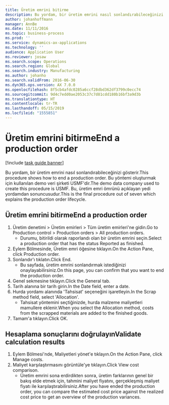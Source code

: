 ```yaml
---
title: Üretim emrini bitirme
description: Bu yordam, bir üretim emrini nasıl sonlandırabileceğinizi gösterir.
author: johanhoffmann
manager: AnnBe
ms.date: 11/11/2016
ms.topic: business-process
ms.prod: ''
ms.service: dynamics-ax-applications
ms.technology: ''
audience: Application User
ms.reviewer: josaw
ms.search.scope: Operations
ms.search.region: Global
ms.search.industry: Manufacturing
ms.author: johanho
ms.search.validFrom: 2016-06-30
ms.dyn365.ops.version: AX 7.0.0
ms.openlocfilehash: 8f5cb4afdc0285a6ccf28dbd362df3799c0ecc74
ms.sourcegitcommit: 9d4c7edd0ae2053c37c7d81cdd180b16bf3a9d3b
ms.translationtype: HT
ms.contentlocale: tr-TR
ms.lasthandoff: 05/15/2019
ms.locfileid: "1555851"
---
```

# <a name="end-a-production-order"></a><span data-ttu-id="3b8eb-103">Üretim emrini bitirme</span><span class="sxs-lookup"><span data-stu-id="3b8eb-103">End a production order</span></span>

[!include [task guide banner](../../includes/task-guide-banner.md)]

<span data-ttu-id="3b8eb-104">Bu yordam, bir üretim emrini nasıl sonlandırabileceğinizi gösterir.</span><span class="sxs-lookup"><span data-stu-id="3b8eb-104">This procedure shows how to end a production order.</span></span> <span data-ttu-id="3b8eb-105">Bu yöntemi oluşturmak için kullanılan demo veri şirketi USMF'dir.</span><span class="sxs-lookup"><span data-stu-id="3b8eb-105">The demo data company used to create this procedure is USMF.</span></span> <span data-ttu-id="3b8eb-106">Bu, üretim emri ömrünü açıklayan yedi yordamdan sonuncusudur.</span><span class="sxs-lookup"><span data-stu-id="3b8eb-106">This is the final procedure out of seven which explains the production order lifecycle.</span></span>


## <a name="end-a-production-order"></a><span data-ttu-id="3b8eb-107">Üretim emrini bitirme</span><span class="sxs-lookup"><span data-stu-id="3b8eb-107">End a production order</span></span>
1. <span data-ttu-id="3b8eb-108">Üretim denetimi > Üretim emirleri > Tüm üretim emirleri'ne gidin.</span><span class="sxs-lookup"><span data-stu-id="3b8eb-108">Go to Production control > Production orders > All production orders.</span></span>
    * <span data-ttu-id="3b8eb-109">Durumu, bitirildi olarak raporlandı olan bir üretim emrini seçin.</span><span class="sxs-lookup"><span data-stu-id="3b8eb-109">Select a production order that has the status Reported as finished.</span></span>  
2. <span data-ttu-id="3b8eb-110">Eylem Bölmesinde, Üretim emri öğesine tıklayın.</span><span class="sxs-lookup"><span data-stu-id="3b8eb-110">On the Action Pane, click Production order.</span></span>
3. <span data-ttu-id="3b8eb-111">Sonlandır'ı tıklatın.</span><span class="sxs-lookup"><span data-stu-id="3b8eb-111">Click End.</span></span>
    * <span data-ttu-id="3b8eb-112">Bu sayfada, üretim emrini sonlandırmak istediğinizi onaylayabilirsiniz.</span><span class="sxs-lookup"><span data-stu-id="3b8eb-112">On this page, you can confirm that you want to end the production order.</span></span>  
4. <span data-ttu-id="3b8eb-113">Genel sekmesine tıklayın.</span><span class="sxs-lookup"><span data-stu-id="3b8eb-113">Click the General tab.</span></span>
5. <span data-ttu-id="3b8eb-114">Tarih alanına bir tarih girin.</span><span class="sxs-lookup"><span data-stu-id="3b8eb-114">In the Date field, enter a date.</span></span>
6. <span data-ttu-id="3b8eb-115">Hurda yordamı alanında 'Tahsisat' seçeneğini işaretleyin.</span><span class="sxs-lookup"><span data-stu-id="3b8eb-115">In the Scrap method field, select 'Allocation'.</span></span>
    * <span data-ttu-id="3b8eb-116">Tahsisat yöntemini seçtiğinizde, hurda malzeme maliyetleri mamullere eklenir.</span><span class="sxs-lookup"><span data-stu-id="3b8eb-116">When you select the Allocation method, costs from the scrapped materials are added to the finished goods.</span></span>  
7. <span data-ttu-id="3b8eb-117">Tamam'a tıklayın.</span><span class="sxs-lookup"><span data-stu-id="3b8eb-117">Click OK.</span></span>

## <a name="validate-calculation-results"></a><span data-ttu-id="3b8eb-118">Hesaplama sonuçlarını doğrulayın</span><span class="sxs-lookup"><span data-stu-id="3b8eb-118">Validate calculation results</span></span>
1. <span data-ttu-id="3b8eb-119">Eylem Bölmesi'nde, Maliyetleri yönet'e tıklayın.</span><span class="sxs-lookup"><span data-stu-id="3b8eb-119">On the Action Pane, click Manage costs.</span></span>
2. <span data-ttu-id="3b8eb-120">Maliyet karşılaştırmasını görüntüle'ye tıklayın.</span><span class="sxs-lookup"><span data-stu-id="3b8eb-120">Click View cost comparison.</span></span>
    * <span data-ttu-id="3b8eb-121">Üretim emrini sona erdirdikten sonra, üretim farklarının genel bir bakış elde etmek için, tahmini maliyet fiyatını, gerçekleşmiş maliyet fiyatı ile karşılaştırabilirsiniz.</span><span class="sxs-lookup"><span data-stu-id="3b8eb-121">After you have ended the production order, you can compare the estimated cost price against the realized cost price to get an overview of the production variances.</span></span>  
